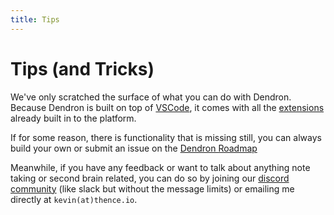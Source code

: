 ```yaml
---
title: Tips
---
```


# Tips (and Tricks)

We've only scratched the surface of what you can do with Dendron. Because Dendron is built on top of [VSCode](), it comes with all the [extensions](https://code.visualstudio.com/docs/introvideos/extend) already built in to the platform. 

If for some reason, there is functionality that is missing still, you can always build your own or submit an issue on the [Dendron Roadmap](https://github.com/dendronhq/dendron-roadmap/issues/new)

Meanwhile, if you have any feedback or want to talk about anything note taking or second brain related, you can do so by joining our [discord community]() (like slack but without the message limits) or emailing me directly at `kevin(at)thence.io`.
